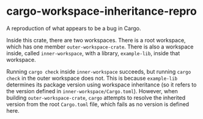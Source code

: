 # cargo-workspace-inheritance-repro
A reproduction of what appears to be a bug in Cargo.

Inside this crate, there are two workspaces. There is a root workspace, which
has one member `outer-workspace-crate`. There is also a workspace inside, called
`inner-workspace`, with a library, `example-lib`, inside that workspace. 

Running `cargo check` inside `inner-workspace` succeeds, but running `cargo check`
in the outer workspace does not. This is because `example-lib` determines
its package version using workspace inheritance (so it refers to the version
defined in `inner-workspace/Cargo.toml`). However, when building
`outer-workspace-crate`, `cargo` attempts to resolve the inherited version from
the root `Cargo.toml` file, which fails as no version is defined here.